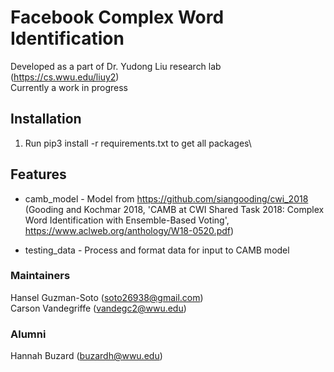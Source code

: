 # Facebook Complex Word Identification

Developed as a part of Dr. Yudong Liu research lab (https://cs.wwu.edu/liuy2) </br>
Currently a work in progress

## Installation

1. Run pip3 install -r requirements.txt to get all packages\

## Features

- camb_model - Model from https://github.com/siangooding/cwi_2018 (Gooding and Kochmar 2018, 'CAMB at CWI Shared Task 2018: Complex Word Identification with Ensemble-Based Voting', https://www.aclweb.org/anthology/W18-0520.pdf)

- testing_data - Process and format data for input to CAMB model

### Maintainers

Hansel Guzman-Soto (soto26938@gmail.com)\
Carson Vandegriffe (vandegc2@wwu.edu)

### Alumni

Hannah Buzard (buzardh@wwu.edu)
